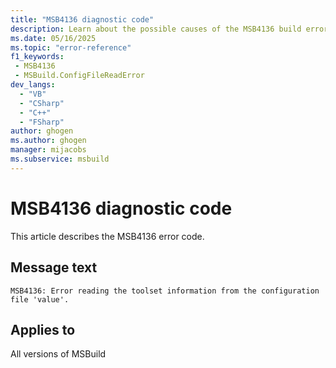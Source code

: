 ```yaml
---
title: "MSB4136 diagnostic code"
description: Learn about the possible causes of the MSB4136 build error, and get troubleshooting tips.
ms.date: 05/16/2025
ms.topic: "error-reference"
f1_keywords:
 - MSB4136
 - MSBuild.ConfigFileReadError
dev_langs:
  - "VB"
  - "CSharp"
  - "C++"
  - "FSharp"
author: ghogen
ms.author: ghogen
manager: mijacobs
ms.subservice: msbuild
---
```


# MSB4136 diagnostic code

<!-- :::ErrorDefinitionDescription::: -->
<!-- :::editable-content name="introDescription"::: -->
This article describes the MSB4136 error code.
<!-- :::editable-content-end::: -->

## Message text

<!-- :::editable-content name="messageText"::: -->
`MSB4136: Error reading the toolset information from the configuration file 'value'.`
<!-- :::editable-content-end::: -->
<!-- MSB4136: Error reading the toolset information from the configuration file "{0}". {1} -->

<!-- :::editable-content name="postOutputDescription"::: -->
<!--
{StrBegin="MSB4136: "}
-->
<!-- :::editable-content-end::: -->
<!-- :::ErrorDefinitionDescription-end::: -->

## Applies to

All versions of MSBuild
